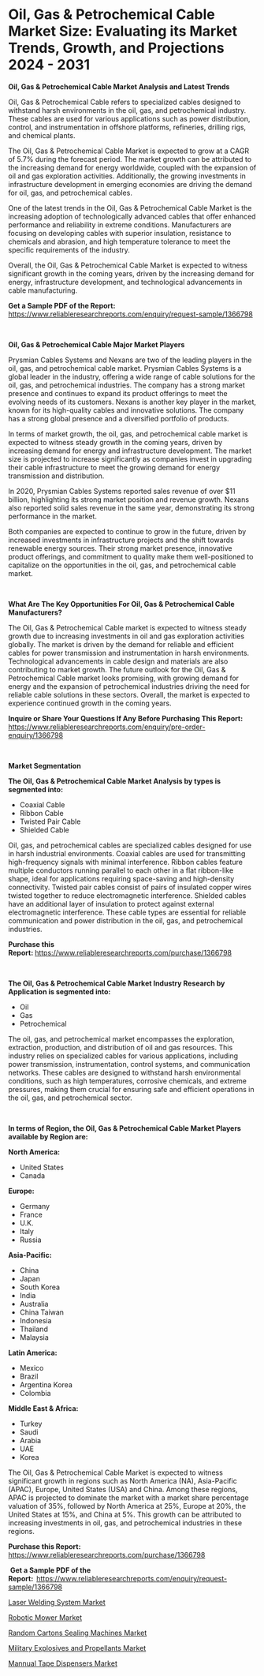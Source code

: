 <p><h1>Oil, Gas & Petrochemical Cable Market Size: Evaluating its Market Trends, Growth, and Projections 2024 - 2031</h1></p><p><strong>Oil, Gas & Petrochemical Cable Market Analysis and Latest Trends</strong></p>
<p><p>Oil, Gas & Petrochemical Cable refers to specialized cables designed to withstand harsh environments in the oil, gas, and petrochemical industry. These cables are used for various applications such as power distribution, control, and instrumentation in offshore platforms, refineries, drilling rigs, and chemical plants.</p><p>The Oil, Gas & Petrochemical Cable Market is expected to grow at a CAGR of 5.7% during the forecast period. The market growth can be attributed to the increasing demand for energy worldwide, coupled with the expansion of oil and gas exploration activities. Additionally, the growing investments in infrastructure development in emerging economies are driving the demand for oil, gas, and petrochemical cables.</p><p>One of the latest trends in the Oil, Gas & Petrochemical Cable Market is the increasing adoption of technologically advanced cables that offer enhanced performance and reliability in extreme conditions. Manufacturers are focusing on developing cables with superior insulation, resistance to chemicals and abrasion, and high temperature tolerance to meet the specific requirements of the industry.</p><p>Overall, the Oil, Gas & Petrochemical Cable Market is expected to witness significant growth in the coming years, driven by the increasing demand for energy, infrastructure development, and technological advancements in cable manufacturing.</p></p>
<p><strong>Get a Sample PDF of the Report:&nbsp;</strong> <a href="https://www.reliableresearchreports.com/enquiry/request-sample/1366798">https://www.reliableresearchreports.com/enquiry/request-sample/1366798</a></p>
<p>&nbsp;</p>
<p><strong>Oil, Gas & Petrochemical Cable Major Market Players</strong></p>
<p><p>Prysmian Cables Systems and Nexans are two of the leading players in the oil, gas, and petrochemical cable market. Prysmian Cables Systems is a global leader in the industry, offering a wide range of cable solutions for the oil, gas, and petrochemical industries. The company has a strong market presence and continues to expand its product offerings to meet the evolving needs of its customers. Nexans is another key player in the market, known for its high-quality cables and innovative solutions. The company has a strong global presence and a diversified portfolio of products.</p><p>In terms of market growth, the oil, gas, and petrochemical cable market is expected to witness steady growth in the coming years, driven by increasing demand for energy and infrastructure development. The market size is projected to increase significantly as companies invest in upgrading their cable infrastructure to meet the growing demand for energy transmission and distribution.</p><p>In 2020, Prysmian Cables Systems reported sales revenue of over $11 billion, highlighting its strong market position and revenue growth. Nexans also reported solid sales revenue in the same year, demonstrating its strong performance in the market.</p><p>Both companies are expected to continue to grow in the future, driven by increased investments in infrastructure projects and the shift towards renewable energy sources. Their strong market presence, innovative product offerings, and commitment to quality make them well-positioned to capitalize on the opportunities in the oil, gas, and petrochemical cable market.</p></p>
<p>&nbsp;</p>
<p><strong>What Are The Key Opportunities For Oil, Gas & Petrochemical Cable Manufacturers?</strong></p>
<p><p>The Oil, Gas & Petrochemical Cable market is expected to witness steady growth due to increasing investments in oil and gas exploration activities globally. The market is driven by the demand for reliable and efficient cables for power transmission and instrumentation in harsh environments. Technological advancements in cable design and materials are also contributing to market growth. The future outlook for the Oil, Gas & Petrochemical Cable market looks promising, with growing demand for energy and the expansion of petrochemical industries driving the need for reliable cable solutions in these sectors. Overall, the market is expected to experience continued growth in the coming years.</p></p>
<p><strong>Inquire or Share Your Questions If Any Before Purchasing This Report:</strong> <a href="https://www.reliableresearchreports.com/enquiry/pre-order-enquiry/1366798">https://www.reliableresearchreports.com/enquiry/pre-order-enquiry/1366798</a></p>
<p>&nbsp;</p>
<p><strong>Market Segmentation</strong></p>
<p><strong>The Oil, Gas & Petrochemical Cable Market Analysis by types is segmented into:</strong></p>
<p><ul><li>Coaxial Cable</li><li>Ribbon Cable</li><li>Twisted Pair Cable</li><li>Shielded Cable</li></ul></p>
<p><p>Oil, gas, and petrochemical cables are specialized cables designed for use in harsh industrial environments. Coaxial cables are used for transmitting high-frequency signals with minimal interference. Ribbon cables feature multiple conductors running parallel to each other in a flat ribbon-like shape, ideal for applications requiring space-saving and high-density connectivity. Twisted pair cables consist of pairs of insulated copper wires twisted together to reduce electromagnetic interference. Shielded cables have an additional layer of insulation to protect against external electromagnetic interference. These cable types are essential for reliable communication and power distribution in the oil, gas, and petrochemical industries.</p></p>
<p><strong>Purchase this Report:&nbsp;</strong><a href="https://www.reliableresearchreports.com/purchase/1366798">https://www.reliableresearchreports.com/purchase/1366798</a></p>
<p>&nbsp;</p>
<p><strong>The Oil, Gas & Petrochemical Cable Market Industry Research by Application is segmented into:</strong></p>
<p><ul><li>Oil</li><li>Gas</li><li>Petrochemical</li></ul></p>
<p><p>The oil, gas, and petrochemical market encompasses the exploration, extraction, production, and distribution of oil and gas resources. This industry relies on specialized cables for various applications, including power transmission, instrumentation, control systems, and communication networks. These cables are designed to withstand harsh environmental conditions, such as high temperatures, corrosive chemicals, and extreme pressures, making them crucial for ensuring safe and efficient operations in the oil, gas, and petrochemical sector.</p></p>
<p>&nbsp;</p>
<p><strong>In terms of Region, the Oil, Gas & Petrochemical Cable Market Players available by Region are:</strong></p>
<p>
    <p> <strong> North America: </strong>
        <ul>
            <li>United States</li>
            <li>Canada</li>
        </ul>
        </p> 
    <p> <strong> Europe: </strong>
        <ul>
            <li>Germany</li>
            <li>France</li>
            <li>U.K.</li>
            <li>Italy</li>
            <li>Russia</li>
        </ul>
        </p> 
    <p> <strong> Asia-Pacific: </strong>
        <ul>
            <li>China</li>
            <li>Japan</li>
            <li>South Korea</li>
            <li>India</li>
            <li>Australia</li>
            <li>China Taiwan</li>
            <li>Indonesia</li>
            <li>Thailand</li>
            <li>Malaysia</li>
        </ul>
        </p> 
    <p> <strong> Latin America: </strong>
        <ul>
            <li>Mexico</li>
            <li>Brazil</li>
            <li>Argentina Korea</li>
            <li>Colombia</li>
        </ul>
        </p> 
    <p> <strong> Middle East & Africa: </strong>
        <ul>
            <li>Turkey</li>
            <li>Saudi</li>
            <li>Arabia</li>
            <li>UAE</li>
            <li>Korea</li>
        </ul>
    </p>
    </p>
<p><p>The Oil, Gas & Petrochemical Cable Market is expected to witness significant growth in regions such as North America (NA), Asia-Pacific (APAC), Europe, United States (USA) and China. Among these regions, APAC is projected to dominate the market with a market share percentage valuation of 35%, followed by North America at 25%, Europe at 20%, the United States at 15%, and China at 5%. This growth can be attributed to increasing investments in oil, gas, and petrochemical industries in these regions.</p></p>
<p><strong>Purchase this Report: </strong><a href="https://www.reliableresearchreports.com/purchase/1366798">https://www.reliableresearchreports.com/purchase/1366798</a></p>
<p>&nbsp;<strong>Get a Sample PDF of the Report:&nbsp;&nbsp;</strong><a href="https://www.reliableresearchreports.com/enquiry/request-sample/1366798">https://www.reliableresearchreports.com/enquiry/request-sample/1366798</a></p>
<p><strong></strong></p>
<p><p><a href="https://github.com/RickHolmes3/Market-Research-Report-List-3/blob/main/laser-welding-system-market.md">Laser Welding System Market</a></p><p><a href="https://github.com/Krish2023na/Market-Research-Report-List-3/blob/main/robotic-mower-market.md">Robotic Mower Market</a></p><p><a href="https://issuu.com/reportprime-2/docs/random-cartons-sealing-machines-market-size-2030.p">Random Cartons Sealing Machines Market</a></p><p><a href="https://github.com/bmorecock/Market-Research-Report-List-1/blob/main/military-explosives-and-propellants-market.md">Military Explosives and Propellants Market</a></p><p><a href="https://issuu.com/reportprime-2/docs/mannual-tape-dispensers-market-size-2030.pptx">Mannual Tape Dispensers Market</a></p></p>